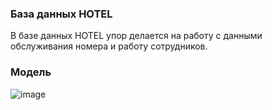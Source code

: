 ### База данных HOTEL
В базе данных HOTEL упор делается на работу с данными обслуживания номера и работу сотрудников.
### Модель
![image](https://user-images.githubusercontent.com/91527667/197386430-3662b4e6-1116-4b8a-b319-d43759534b15.png)
